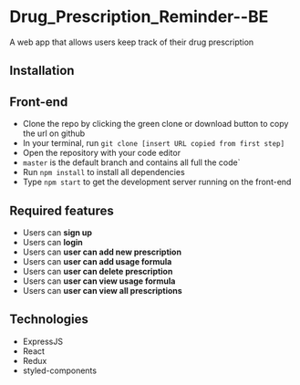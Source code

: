 # Drug_Prescription_Reminder--BE
A web app that allows users keep track of their drug prescription

## Installation

## Front-end

- Clone the repo by clicking the green clone or download button to copy the url on github
- In your terminal, run `git clone [insert URL copied from first step]`
- Open the repository with your code editor
- `master` is the default branch and contains all full the code`
- Run `npm install` to install all dependencies
- Type `npm start` to get the development server running on the front-end

## Required features

- Users can **sign up**
- Users can **login**
- Users can **user can add new prescription**
- Users can **user can add usage formula**
- Users can **user can delete prescription**
- Users can **user can view usage formula**
- Users can **user can view all prescriptions**

## Technologies

- ExpressJS
- React
- Redux
- styled-components